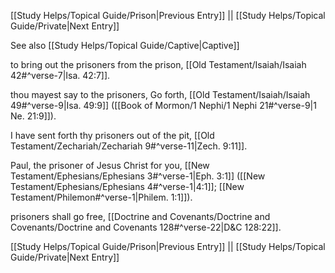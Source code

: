[[Study Helps/Topical Guide/Prison|Previous Entry]]  ||  [[Study Helps/Topical Guide/Private|Next Entry]]

 See also [[Study Helps/Topical Guide/Captive|Captive]]

 to bring out the prisoners from the prison, [[Old Testament/Isaiah/Isaiah 42#^verse-7|Isa. 42:7]].

 thou mayest say to the prisoners, Go forth, [[Old Testament/Isaiah/Isaiah 49#^verse-9|Isa. 49:9]] ([[Book of Mormon/1 Nephi/1 Nephi 21#^verse-9|1 Ne. 21:9]]).

 I have sent forth thy prisoners out of the pit, [[Old Testament/Zechariah/Zechariah 9#^verse-11|Zech. 9:11]].

 Paul, the prisoner of Jesus Christ for you, [[New Testament/Ephesians/Ephesians 3#^verse-1|Eph. 3:1]] ([[New Testament/Ephesians/Ephesians 4#^verse-1|4:1]]; [[New Testament/Philemon#^verse-1|Philem. 1:1]]).

 prisoners shall go free, [[Doctrine and Covenants/Doctrine and Covenants/Doctrine and Covenants 128#^verse-22|D&C 128:22]].

[[Study Helps/Topical Guide/Prison|Previous Entry]]  ||  [[Study Helps/Topical Guide/Private|Next Entry]]